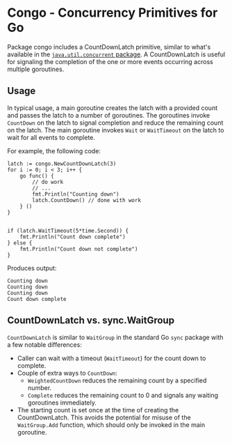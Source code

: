 # Congo - Concurrency Primitives for Go

Package congo includes a CountDownLatch primitive, similar to what's available in the [`java.util.concurrent` package](https://docs.oracle.com/javase/9/docs/api/java/util/concurrent/CountDownLatch.html). A CountDownLatch is useful for signaling the completion of the one or more events occurring across multiple goroutines.

## Usage

In typical usage, a main goroutine creates the latch with a provided count and passes the latch to a number of goroutines. The goroutines invoke `CountDown` on the latch to signal completion and reduce the remaining count on the latch. The main goroutine invokes `Wait` or `WaitTimeout` on the latch to wait for all events to complete.

For example, the following code:

```
latch := congo.NewCountDownLatch(3)
for i := 0; i < 3; i++ {
	go func() {
		// do work
		// ...
		fmt.Println("Counting down")
		latch.CountDown() // done with work
	} ()
}
	
	
if (latch.WaitTimeout(5*time.Second)) {
	fmt.Println("Count down complete")
} else {
	fmt.Println("Count down not complete")
}
```

Produces output:

```
Counting down
Counting down
Counting down
Count down complete
```

## CountDownLatch vs. sync.WaitGroup

`CountDownLatch` is similar to `WaitGroup` in the standard Go `sync` package with a few notable differences:

* Caller can wait with a timeout (`WaitTimeout`) for the count down to complete.
* Couple of extra ways to `CountDown`:
  * `WeightedCountDown` reduces the remaining count by a specified number.
  * `Complete` reduces the remaining count to 0 and signals any waiting goroutines immediately.
* The starting count is set once at the time of creating the CountDownLatch. This avoids the potential for misuse of the `WaitGroup.Add` function, which should only be invoked in the main goroutine.
